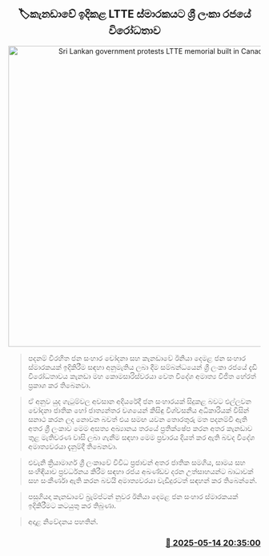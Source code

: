 <p align='center'><b><h2 align='center' title='Sri Lankan government protests LTTE memorial built in Canada'>🏷කැනඩාවේ ඉදිකළ LTTE ස්මාරකයට ශ්‍රී ලංකා රජයේ විරෝධතාව</h2></b></p>
<p align='center'><img src='https://helakuru.sgp1.cdn.digitaloceanspaces.com/esana/images/lib/vijitha-canada.jpg' width='600' alt='Sri Lankan government protests LTTE memorial built in Canada'></p>

> පදනම් විරහිත ජන සංහාර චෝදනා සහ කැනඩාවේ ඊනියා දෙමළ ජන සංහාර ස්මාරකයක් ඉදිකිරීම සඳහා අනුමැතිය ලබා දීම සම්බන්ධයෙන් ශ්‍රී ලංකා රජයේ දැඩි විරෝධතාවය කැනඩා මහ කොමසාරිස්වරයා වෙත විදේශ අමාත්‍ය විජිත හේරත් ප්‍රකාශ කර තිබෙනවා.

> ඒ අනුව යුද ගැටුම්වල අවසාන අදියරේදී ජන සංහාරයක් සිදුකළ බවට එල්ලවන චෝදනා ජාතික හෝ ජාත්‍යන්තර වශයෙන් කිසිඳු විශ්වසනීය අධිකාරියක් විසින් සනාථ කරන ලද නොවන බවත් එය සමඟ යවන තොරතුරු මත පදනම්වී ඇති අතර ශ්‍රී ලංකාව මෙම අසත්‍ය අඛ්‍යානය තරයේ ප්‍රතික්ෂේප කරන අතර කැනඩාව තුළ මැතිවරණ වාසි ලබා ගැනීම සඳහා මෙම ප්‍රචාරය දියත් කර ඇති බවද විදේශ අමාත්‍යවරයා දැනුම්දී තිබෙනවා.

> එවැනි ක්‍රියාමාර්ග ශ්‍රී ලංකාවේ විවිධ ප්‍රජාවන් අතර ජාතික සමගිය, සාමය සහ සංහිඳියාව ප්‍රවර්ධනය කිරීම සඳහා රජය අඛණ්ඩව දරන උත්සාහයන්ට බාධාවක් සහ සංකීර්ණා ඇති කරන බවයි අමාත්‍යවරයා වැඩිදුරටත් සඳහන් කර තිබෙන්නේ.

> පසුගියදා කැනඩාවේ බ්‍රැම්ප්ටන් නුවර ඊනියා දෙමළ ජන සංහාර ස්මාරකයක් ඉදිකිරීමට කටයුතු කර තිබුණා.

> අදාළ නිවේදනය පහතින්.



<h3 align='right'><a href='https://www.helakuru.lk/esana/p/110082/'>📅 2025-05-14 20:35:00</a></h3>
